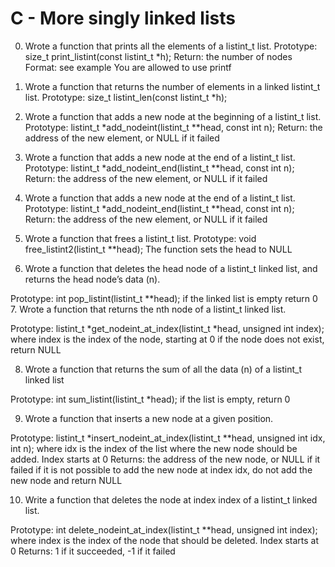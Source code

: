 # C - More singly linked lists

0. Wrote a function that prints all the elements of a listint_t list.
 Prototype: size_t print_listint(const listint_t *h); Return: the number of nodes Format: see example You are allowed to use printf
1. Wrote a function that returns the number of elements in a linked listint_t list.
Prototype: size_t listint_len(const listint_t *h);

2. Wrote a function that adds a new node at the beginning of a listint_t list.
Prototype: listint_t *add_nodeint(listint_t **head, const int n); Return: the address of the new element, or NULL if it failed

3. Wrote a function that adds a new node at the end of a listint_t list.
Prototype: listint_t *add_nodeint_end(listint_t **head, const int n); Return: the address of the new element, or NULL if it failed

4. Wrote a function that adds a new node at the end of a listint_t list.
Prototype: listint_t *add_nodeint_end(listint_t **head, const int n); Return: the address of the new element, or NULL if it failed

5. Wrote a function that frees a listint_t list.
Prototype: void free_listint2(listint_t **head); The function sets the head to NULL

6. Wrote a function that deletes the head node of a listint_t linked list, and returns the head node’s data (n).

Prototype: int pop_listint(listint_t **head); if the linked list is empty return 0
7. Wrote a function that returns the nth node of a listint_t linked list.

Prototype: listint_t *get_nodeint_at_index(listint_t *head, unsigned int index); where index is the index of the node, starting at 0 if the node does not exist, return NULL

8. Wrote a function that returns the sum of all the data (n) of a listint_t linked list

Prototype: int sum_listint(listint_t *head); if the list is empty, return 0

9. Wrote a function that inserts a new node at a given position.

Prototype: listint_t *insert_nodeint_at_index(listint_t **head, unsigned int idx, int n); where idx is the index of the list where the new node should be added. Index starts at 0 Returns: the address of the new node, or NULL if it failed if it is not possible to add the new node at index idx, do not add the new node and return NULL

10. Write a function that deletes the node at index index of a listint_t linked list.

Prototype: int delete_nodeint_at_index(listint_t **head, unsigned int index); where index is the index of the node that should be deleted. Index starts at 0 Returns: 1 if it succeeded, -1 if it failed
